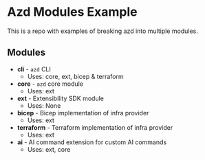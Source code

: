 # Azd Modules Example

This is a repo with examples of breaking azd into multiple modules.

## Modules

- **cli** - `azd` CLI
  - Uses: core, ext, bicep & terraform
- **core** - `azd` core module
  - Uses: ext
- **ext** - Extensibility SDK module
  - Uses: None
- **bicep** - Bicep implementation of infra provider
  - Uses: ext
- **terraform** - Terraform implementation of infra provider
  - Uses: ext
- **ai** - AI command extension for custom AI commands
  - Uses: ext, core